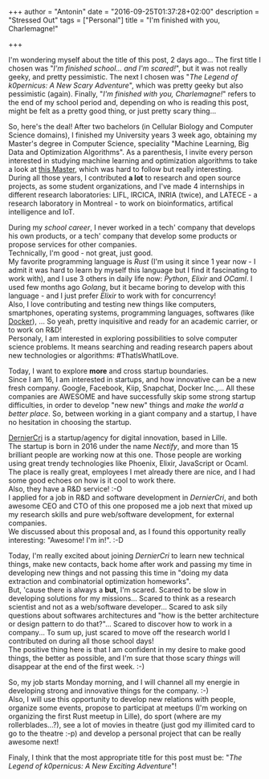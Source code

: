 +++
author = "Antonin"
date = "2016-09-25T01:37:28+02:00"
description = "Stressed Out"
tags = ["Personal"]
title = "I'm finished with you, Charlemagne!"

+++

I'm wondering myself about the title of this post, 2 days ago... The first title I chosen was "_I'm finished school... and I'm scared!_", but it was not really geeky, and pretty pessimistic. The next I chosen was "_The Legend of k0pernicus: A New Scary Adventure_", which was pretty geeky but also pessimistic (again). Finally, "_I'm finished with you, Charlemagne!_" refers to the end of my school period and, depending on who is reading this post, might be felt as a pretty good thing, or just pretty scary thing...

So, here's the deal! 
After two bachelors (in Cellular Biology and Computer Science domains), I finished my University years 3 week ago, obtaining my Master's degree in Computer Science, speciality "Machine Learning, Big Data and Optimization Algorithms".
As a parenthesis, I invite every person interested in studying machine learning and optimization algorithms to take a look at <a href="http://fil.univ-lille1.fr/master-informatique/master-2-mocad">this Master</a>, which was hard to follow but really interesting.  
During all those years, I contributed **a lot** to research and open source projects, as some student organizations, and I've made 4 internships in different research laboratories: LIFL, IRCICA, INRIA (twice), and LATECE - a research laboratory in Montreal - to work on bioinformatics, artifical intelligence and IoT.

During my _school career_, I never worked in a tech' company that develops his own products, or a tech' company that develop some products or propose services for other companies.  
Technically, I'm good - not great, just good.  
My favorite programming language is _Rust_ (I'm using it since 1 year now - I admit it was hard to learn by myself this language but I find it fascinating to work with), and I use 3 others in daily life now: _Python_, _Elixir_ and _OCaml_.
I used few months ago _Golang_, but it became boring to develop with this language - and I just prefer _Elixir_ to work with for concurrency!  
Also, I love contributing and testing new things like computers, smartphones, operating systems, programming languages, softwares (like <a href="https://docker.com">Docker</a>), ...
So yeah, pretty inquisitive and ready for an academic carrier, or to work on R&D!  
Personaly, I am interested in exploring possibilities to solve computer science problems.
It means searching and reading research papers about new technologies or algorithms: #ThatIsWhatILove.

Today, I want to explore **more** and cross startup boundaries.  
Since I am 16, I am interested in startups, and how innovative can be a new fresh company.
Google, Facebook, Kiip, Snapchat, Docker Inc.,...
All these companies are AWESOME and have successfully skip some strong startup difficulties, in order to develop "new new" things and _make the world a better place_.
So, between working in a giant company and a startup, I have no hesitation in choosing the startup. 

<a href="http://derniercri.io">DernierCri</a> is a startup/agency for digital innovation, based in Lille.  
The startup is born in 2016 under the name _Nectify_, and more than 15 brilliant people are working now at this one.
Those people are working using great trendy technologies like Phoenix, Elixir, JavaScript or Ocaml.
The place is really great, employees I met already there are nice, and I had some good echoes on how is it cool to work there.  
Also, they have a R&D service! :-O  
I applied for a job in R&D and software development in _DernierCri_, and both awesome CEO and CTO of this one proposed me a job next that mixed up my research skills and pure web/software development, for external companies.  
We discussed about this proposal and, as I found this opportunity really interesting: "Awesome! I'm in!". :-D

Today, I'm really excited about joining _DernierCri_ to learn new technical things, make new contacts, back home after work and passing my time in developing new things and not passing this time in "doing my data extraction and combinatorial optimization homeworks".  
But, 'cause there is always a **but**, I'm scared.
Scared to be slow in developing solutions for my missions...
Scared to think as a research scientist and not as a web/software developer...
Scared to ask sily questions about softwares architectures and "how is the better architecture or design pattern to do that?"...
Scared to discover how to work in a company...
To sum up, just scared to move off the research world I contributed on during all those school days!  
The positive thing here is that I am confident in my desire to make good things, the better as possible, and I'm sure that those scary _things_ will disappear at the end of the first week. :-) 

So, my job starts Monday morning, and I will channel all my energie in developing strong and innovative things for the company. :-)  
Also, I will use this opportunity to develop new relations with people, organize some events, propose to participat at meetups (I'm working on organizing the first Rust meetup in Lille), do sport (where are my rollerblades...?), see a lot of movies in theatre (just god my illimited card to go to the theatre :-p) and develop a personal project that can be really awesome next!

Finaly, I think that the most appropriate title for this post must be: "_The Legend of k0pernicus: A New Exciting Adventure_"!
